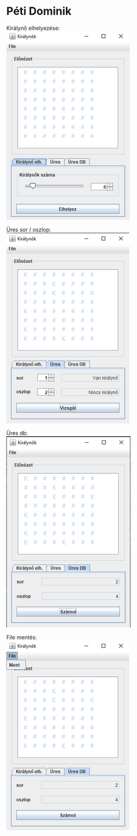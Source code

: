 # Péti Dominik

Királynő elhelyezése: <br>
![Királynő elhelyezése](https://github.com/PetiDominik/Kiralynok/blob/main/kepernyokepek/kiralyno_elh.png?raw=true "Királynő elhelyezése")

Üres sor / oszlop: <br>
![Üres sor / oszlop](https://github.com/PetiDominik/Kiralynok/blob/main/kepernyokepek/ures_sor_oszlop.png?raw=true "Üres sor / oszlop") 

Üres db: <br>
![Üres db](https://github.com/PetiDominik/Kiralynok/blob/main/kepernyokepek/ures_db.png?raw=true "Üres db")

File mentés: <br>
![File mentés](https://github.com/PetiDominik/Kiralynok/blob/main/kepernyokepek/file_mentes.png?raw=true "File mentés")